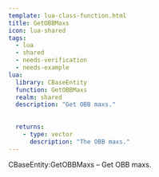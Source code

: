 ```yaml
---
template: lua-class-function.html
title: GetOBBMaxs
icon: lua-shared
tags:
  - lua
  - shared
  - needs-verification
  - needs-example
lua:
  library: CBaseEntity
  function: GetOBBMaxs
  realm: shared
  description: "Get OBB maxs."
  
  
  returns:
    - type: vector
      description: "The OBB maxs."
---
```


<div class="lua__search__keywords">
CBaseEntity:GetOBBMaxs &#x2013; Get OBB maxs.
</div>
